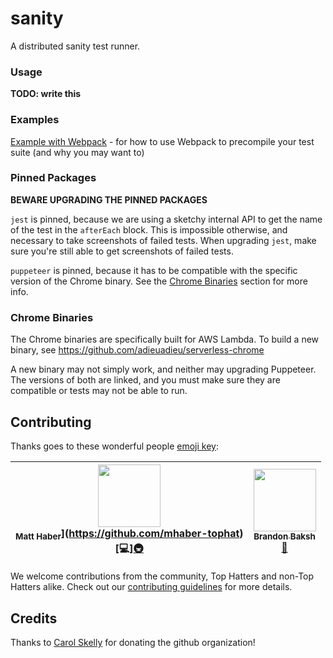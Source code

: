 # sanity

A distributed sanity test runner.

### Usage

**TODO: write this**

### Examples

[Example with Webpack](examples/precompiling/README.md) - for how to use Webpack to precompile your test suite (and why you may want to)

### Pinned Packages

**BEWARE UPGRADING THE PINNED PACKAGES**

`jest` is pinned, because we are using a sketchy internal API to get the name of the test in the `afterEach` block. This is impossible otherwise, and necessary to take screenshots of failed tests. When upgrading `jest`, make sure you're still able to get screenshots of failed tests.

`puppeteer` is pinned, because it has to be compatible with the specific version of the Chrome binary. See the [Chrome Binaries](#chrome-binaries) section for more info.

### Chrome Binaries

The Chrome binaries are specifically built for AWS Lambda. To build a new binary, see https://github.com/adieuadieu/serverless-chrome

A new binary may not simply work, and neither may upgrading Puppeteer. The versions of both are linked, and you must make sure they are compatible or tests may not be able to run.


## Contributing

Thanks goes to these wonderful people [emoji key](https://github.com/kentcdodds/all-contributors#emoji-key):

| <img src="https://avatars1.githubusercontent.com/u/42545233?s=400&v=4" width="100px;"/><br /><sub><b>Matt Haber</b></sub>](https://github.com/mhaber-tophat)<br />[💻][🚇](https://github.com/tophat/sanity-runner/commits?author=mhaber-tophat) | [<img src="https://avatars.githubusercontent.com/u/39271619?s=100" width="100px;"/><br /><sub><b>Brandon Baksh</b></sub>](https://github.com/brandonbaksh)<br />[📖](https://github.com/tophat/sanity-runner/commits?author=brandonbaksh) |
| :---: | :---: |

We welcome contributions from the community, Top Hatters and non-Top Hatters alike. Check out our [contributing guidelines](CONTRIBUTING.md) for more details.

## Credits
Thanks to [Carol Skelly](https://github.com/iatek) for donating the github organization!
